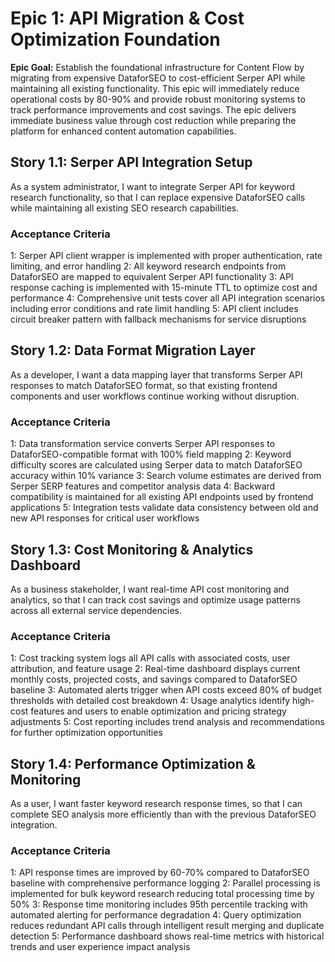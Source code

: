 # Epic 1: API Migration & Cost Optimization Foundation

**Epic Goal:** Establish the foundational infrastructure for Content Flow by migrating from expensive DataforSEO to cost-efficient Serper API while maintaining all existing functionality. This epic will immediately reduce operational costs by 80-90% and provide robust monitoring systems to track performance improvements and cost savings. The epic delivers immediate business value through cost reduction while preparing the platform for enhanced content automation capabilities.

## Story 1.1: Serper API Integration Setup

As a system administrator,
I want to integrate Serper API for keyword research functionality,
so that I can replace expensive DataforSEO calls while maintaining all existing SEO research capabilities.

### Acceptance Criteria

1: Serper API client wrapper is implemented with proper authentication, rate limiting, and error handling
2: All keyword research endpoints from DataforSEO are mapped to equivalent Serper API functionality
3: API response caching is implemented with 15-minute TTL to optimize cost and performance
4: Comprehensive unit tests cover all API integration scenarios including error conditions and rate limit handling
5: API client includes circuit breaker pattern with fallback mechanisms for service disruptions

## Story 1.2: Data Format Migration Layer

As a developer,
I want a data mapping layer that transforms Serper API responses to match DataforSEO format,
so that existing frontend components and user workflows continue working without disruption.

### Acceptance Criteria

1: Data transformation service converts Serper API responses to DataforSEO-compatible format with 100% field mapping
2: Keyword difficulty scores are calculated using Serper data to match DataforSEO accuracy within 10% variance
3: Search volume estimates are derived from Serper SERP features and competitor analysis data
4: Backward compatibility is maintained for all existing API endpoints used by frontend applications
5: Integration tests validate data consistency between old and new API responses for critical user workflows

## Story 1.3: Cost Monitoring & Analytics Dashboard

As a business stakeholder,
I want real-time API cost monitoring and analytics,
so that I can track cost savings and optimize usage patterns across all external service dependencies.

### Acceptance Criteria

1: Cost tracking system logs all API calls with associated costs, user attribution, and feature usage
2: Real-time dashboard displays current monthly costs, projected costs, and savings compared to DataforSEO baseline
3: Automated alerts trigger when API costs exceed 80% of budget thresholds with detailed cost breakdown
4: Usage analytics identify high-cost features and users to enable optimization and pricing strategy adjustments
5: Cost reporting includes trend analysis and recommendations for further optimization opportunities

## Story 1.4: Performance Optimization & Monitoring

As a user,
I want faster keyword research response times,
so that I can complete SEO analysis more efficiently than with the previous DataforSEO integration.

### Acceptance Criteria

1: API response times are improved by 60-70% compared to DataforSEO baseline with comprehensive performance logging
2: Parallel processing is implemented for bulk keyword research reducing total processing time by 50%
3: Response time monitoring includes 95th percentile tracking with automated alerting for performance degradation
4: Query optimization reduces redundant API calls through intelligent result merging and duplicate detection
5: Performance dashboard shows real-time metrics with historical trends and user experience impact analysis